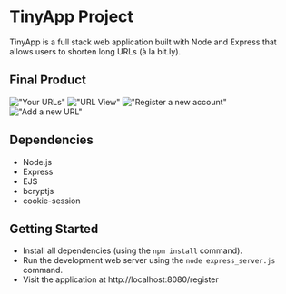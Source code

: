 # TinyApp Project

TinyApp is a full stack web application built with Node and Express that allows users to shorten long URLs (à la bit.ly).

## Final Product

!["Your URLs"](#./screenshots/URL_Index)
!["URL View"](#./screenshots/URL_View)
!["Register a new account"](#./screenshots/Registration)
!["Add a new URL"](#./screenshots/Create_URL)

## Dependencies

- Node.js
- Express
- EJS
- bcryptjs
- cookie-session

## Getting Started

- Install all dependencies (using the `npm install` command).
- Run the development web server using the `node express_server.js` command.
- Visit the application at http://localhost:8080/register
